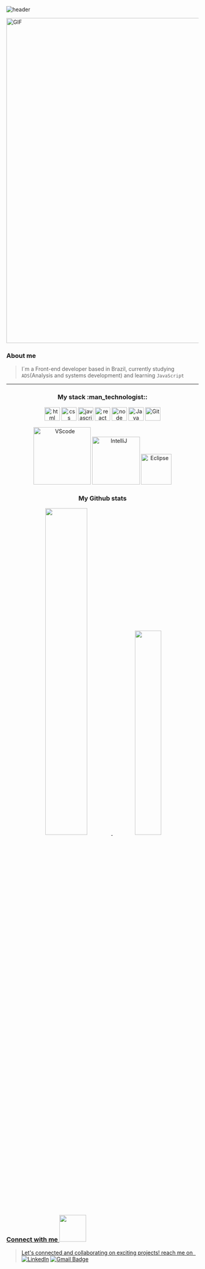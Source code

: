 ![header](https://capsule-render.vercel.app/api?type=rect&color=0:80b6e8,25:03C8FC,50:3269EA,75:153B82,100:0a1122&height=60&text=%Hi%20there%,%20I'm%20Renato%20Nunes!&animation=fadeIn&fontColor=ffffff&fontSize=25&fontAlign=50&fontAlignY=55)

<img align="center" width="850px" alt="GIF" src="https://github.com/renatonunesan/renatonunesan/assets/153360955/3b4a2d96-a4f1-483a-8167-dbcebfe480bf" />

<h3>About me</h3>

> I´m a Front-end developer based in Brazil, currently studying `ADS`(Analysis and systems development) and learning `JavaScript`

<hr>

<h3 align="center">My stack :man_technologist::</h3>

<div align="center">
  <img align="center" alt="html" height="35" width="40" src="https://cdn.jsdelivr.net/gh/devicons/devicon/icons/html5/html5-original.svg">
  <img align="center" alt="css" height="35" width="40" src="https://cdn.jsdelivr.net/gh/devicons/devicon/icons/css3/css3-original.svg">
  <img align="center" alt="javascript" height="35" width="40" src="https://cdn.jsdelivr.net/gh/devicons/devicon/icons/javascript/javascript-original.svg">
  <img align="center" alt="react" height="35" width="40" src="https://cdn.jsdelivr.net/gh/devicons/devicon@latest/icons/react/react-original.svg">
  <img align="center" alt="node" height="35" width="40" src="https://cdn.jsdelivr.net/gh/devicons/devicon@latest/icons/nodejs/nodejs-original-wordmark.svg">
  <img align="center" alt="Java"  height="35" width="40" src="https://cdn.jsdelivr.net/gh/devicons/devicon/icons/java/java-original.svg">
  <img align="center" alt="Git" height="35" width="40" src="https://cdn.jsdelivr.net/gh/devicons/devicon/icons/git/git-original.svg">
  



<br>  
<br>
  <img alt="VScode" width="150" src="https://img.shields.io/badge/Visual_Studio_Code-0078D4?style=for-the-badge&logo=visual%20studio%20code&logoColor=white"/> 
  <img alt="IntelliJ" width="125" src="https://img.shields.io/badge/IntelliJ_IDEA-000000.svg?style=for-the-badge&logo=intellij-idea&logoColor=white"/>
  <img alt="Eclipse" width="80" src="https://img.shields.io/badge/Eclipse-2C2255?style=for-the-badge&logo=eclipse&logoColor=white"/>
</div>

<h3 align="center">My Github stats</h3>

<div align="center">
  <a href="https://github.com/renatonunesan">
  <img width="46.8%" src="https://github-readme-stats.vercel.app/api?username=renatonunesan&bg_color=0b1325&text_color=3269EA&title_color=03C8FC&layout=compact&theme=algolia&langs_count=7&hide_border=true"/>
  <img width="37%" src="https://github-readme-stats.vercel.app/api/top-langs/?username=renatonunesan&bg_color=0b1325&text_color=3269EA&title_color=03C8FC&layout=compact&theme=algolia&langs_count=7&hide_border=true"/>
</div>

<h3>Connect with me <img width="70px" src="https://github.com/renatonunesan/renatonunesan/assets/153360955/84e34743-e391-4334-b557-b24fac20aaf5"/>  </h3>

>Let's connected and collaborating on exciting projects! reach me on‎ ‎ ‎[![LinkedIn](https://img.shields.io/badge/LinkedIn-renatonunesan-blue)](https://www.linkedin.com/in/renatonunesan/) [![Gmail Badge](https://img.shields.io/badge/renatonunesan@gmail.com-Gmail-c14438?style=flat-square&logo=Gmail&logoColor=white&link=mailto:renatonunesan@gmail.com)](mailto:renatonunesan@gmail.com)
